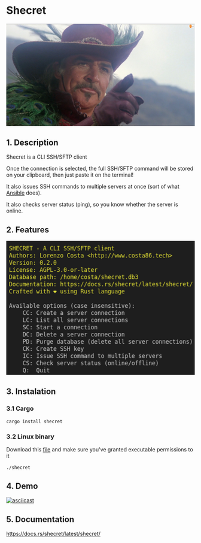 # Shecret

![](./images/sean.jpg)

## 1. Description

Shecret is a CLI SSH/SFTP client


Once the connection is selected, the full SSH/SFTP command will be stored on your clipboard, then just paste it on the terminal! 

It also issues SSH commands to multiple servers at once (sort of what [Ansible](https://www.ansible.com/) does).

It also checks server status (ping), so you know whether the server is online.



## 2. Features

![](./images/main.png)


## 3. Instalation
### 3.1 Cargo

    cargo install shecret

### 3.2 Linux binary
Download this [file](https://github.com/costa86/shecret/blob/master/shecret) and make sure you've granted executable permissions to it

    ./shecret

## 4. Demo

[![asciicast](https://asciinema.org/a/gWB0W7h4BER9Raaq4DzpNEsYk.svg)](https://asciinema.org/a/gWB0W7h4BER9Raaq4DzpNEsYk)

## 5. Documentation

https://docs.rs/shecret/latest/shecret/